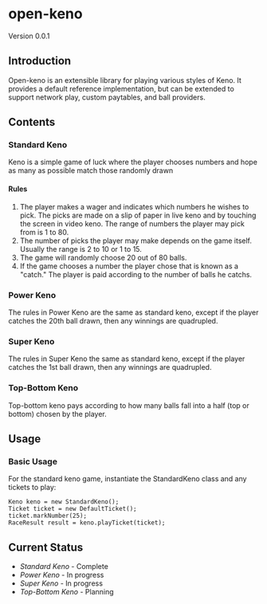 open-keno
=========

Version 0.0.1

Introduction
------------
Open-keno is an extensible library for playing various styles of Keno.  It provides a default reference
implementation, but can be extended to support network play, custom paytables, and ball providers.

Contents
--------

### Standard Keno
Keno is a simple game of luck where the player chooses numbers and hope as many as possible match those randomly drawn 

#### Rules

1. The player makes a wager and indicates which numbers he wishes to pick. The picks are made on a slip of paper in live keno and by touching the screen in video keno. The range of numbers the player may pick from is 1 to 80.
2. The number of picks the player may make depends on the game itself. Usually the range is 2 to 10 or 1 to 15.
3. The game will randomly choose 20 out of 80 balls.
4. If the game chooses a number the player chose that is known as a "catch." The player is paid according to the number of balls he catchs.

### Power Keno

The rules in Power Keno are the same as standard keno, except if the player catches the 20th ball drawn, then any winnings are quadrupled.

### Super Keno

The rules in Super Keno the same as standard keno, except if the player catches the 1st ball drawn, then any winnings are quadrupled.

### Top-Bottom Keno

Top-bottom keno pays according to how many balls fall into a half (top or bottom) chosen by the player.


Usage
-----

### Basic Usage

For the standard keno game, instantiate the StandardKeno class and any tickets to play:

    Keno keno = new StandardKeno();
    Ticket ticket = new DefaultTicket();
    ticket.markNumber(25);
    RaceResult result = keno.playTicket(ticket);


Current Status
--------------
- *Standard Keno* - Complete
- *Power Keno* - In progress
- *Super Keno* - In progress
- *Top-Bottom Keno* - Planning
